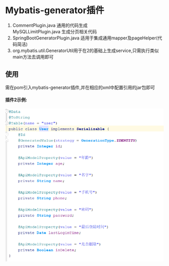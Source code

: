 # Mybatis-generator插件

1. CommentPlugin.java
    通用的代码生成  
    MySQLLimitPlugin.java
    生成分页相关代码
2. SpringBootGeneratorPlugin.java
  适用于集成通用mapper及pageHelper(代码简洁)
3. org.mybatis.util.GeneratorUtil用于在2的基础上生成service,只需执行类似main方法去调用即可
## 使用
 需在pom引入mybatis-generator插件,并在相应的xml中配置引用的jar包即可
 
#### 插件2示例:
 ![Aaron Swartz](https://github.com/hiyzx/mybatis-generagor-plugin/blob/master/mybatisPlugin/src/file/example.png?raw=true) 
